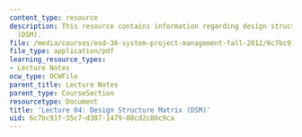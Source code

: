```yaml
---
content_type: resource
description: This resource contains information regarding design structure matrix
  (DSM).
file: /media/courses/esd-36-system-project-management-fall-2012/6c7bc91f35c7d387147908cd2c80c9ca_MITESD_36F12_Lec04.pdf
file_type: application/pdf
learning_resource_types:
- Lecture Notes
ocw_type: OCWFile
parent_title: Lecture Notes
parent_type: CourseSection
resourcetype: Document
title: 'Lecture 04: Design Structure Matrix (DSM)'
uid: 6c7bc91f-35c7-d387-1479-08cd2c80c9ca
---
```

